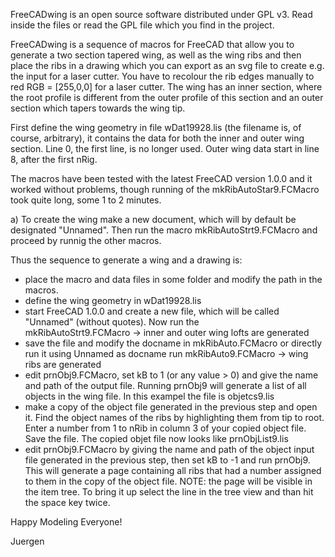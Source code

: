FreeCADwing is an open source software distributed under GPL v3. Read inside the files or read the GPL file which you find in the project.

FreeCADwing is a sequence of macros for FreeCAD that allow you to generate a two section tapered wing, as well as the wing ribs and then place the ribs in a drawing which you can export as an svg file to create e.g. the input for a laser cutter. You have to recolour the rib edges manually to red RGB = [255,0,0] for a laser cutter. The wing has an inner section, where the root profile is different from the outer profile of this section and an outer section which tapers towards the wing tip.

First define the wing geometry in file wDat19928.lis (the filename is, of course, arbitrary), it contains the data for both the inner and outer wing section. Line 0, the first line, is no longer used. Outer wing data start in line 8, after the first nRig.

The macros have been tested with the latest FreeCAD version 1.0.0 and it worked without problems, though running of the mkRibAutoStar9.FCMacro took quite long, some 1 to 2 minutes.

a) To create the wing make a new document, which will by default be designated "Unnamed". Then run the macro mkRibAutoStrt9.FCMacro and proceed by runnig the other macros. 

Thus the sequence to generate a wing and a drawing is:
- place the macro and data files in some folder and
  modify the path in the macros.
- define the wing geometry in wDat19928.lis 
- start FreeCAD 1.0.0 and create a new file, which will
  be called "Unnamed" (without quotes). Now run the  
  mkRibAutoStrt9.FCMacro                           -> inner and outer wing lofts are generated
- save the file and modify the docname in mkRibAuto.FCMacro or directly run it using Unnamed as docname
  run mkRibAuto9.FCMacro                           -> wing ribs are generated      
- edit prnObj9.FCMacro, set kB to 1 (or any value > 0) 
  and give the name and path of the output file.
  Running prnObj9 will generate a list of all objects in 
  the wing file. In this exampel the file is objetcs9.lis
- make a copy of the object file generated in the previous
  step and open it. Find the object names of the ribs by
  highlighting them from tip to root. Enter a number from
  1 to nRib in column 3 of your copied object file. Save the 
  file. The copied objet file now looks like prnObjList9.lis 
- edit prnObj9.FCMacro by giving the name and path of the
  object input file generated in the previous step, then
  set kB to -1 and run prnObj9. This will generate a page
  containing all ribs that had a number assigned to them
  in the copy of the object file. NOTE: the page will be
  visible in the item tree. To bring it up select the 
  line in the tree view and than hit the space key twice.


Happy Modeling Everyone!

Juergen
